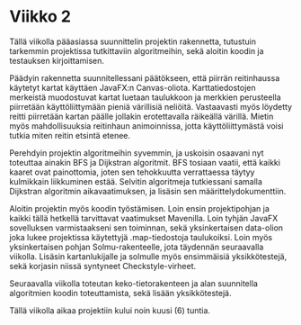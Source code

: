 # Viikko 2

Tällä viikolla pääasiassa suunnittelin projektin rakennetta, tutustuin tarkemmin projektissa tutkittaviin algoritmeihin, sekä aloitin koodin ja testauksen kirjoittamisen.  

Päädyin rakennetta suunnitellessani päätökseen, että piirrän reitinhaussa käytetyt kartat käyttäen JavaFX:n Canvas-oliota. Karttatiedostojen merkeistä muodostuvat kartat luetaan taulukkoon ja merkkien perusteella piirretään käyttöliittymään pieniä värillisiä neliöitä.
 Vastaavasti myös löydetty reitti piirretään kartan päälle jollakin erotettavalla räikeällä värillä. Mietin myös mahdollisuuksia reitinhaun animoinnissa, jotta käyttöliittymästä voisi tutkia miten reitin etsintä etenee.  
 
 Perehdyin projektin algoritmeihin syvemmin, ja uskoisin osaavani nyt toteuttaa ainakin BFS ja Dijkstran algoritmit. BFS tosiaan vaatii, että kaikki kaaret ovat painottomia, joten sen tehokkuutta verrattaessa täytyy kulmikkain liikkuminen estää. Selvitin algoritmeja tutkiessani samalla Dijkstran algoritmin aikavaatimuksen, ja lisäsin sen määrittelydokumenttiin.  

Aloitin projektin myös koodin työstämisen. Loin ensin projektipohjan ja kaikki tällä hetkellä tarvittavat vaatimukset Mavenilla. Loin tyhjän JavaFX sovelluksen varmistaakseni sen toiminnan, sekä yksinkertaisen data-olion joka lukee projektissa käytettyjä .map-tiedostoja taulukoiksi. Loin myös yksinkertaisen pohjan Solmu-rakenteelle, jota täydennän seuraavalla viikolla. 
Lisäsin kartanlukijalle ja solmulle myös ensimmäisiä yksikkötestejä, sekä korjasin niissä syntyneet Checkstyle-virheet.  

Seuraavalla viikolla toteutan keko-tietorakenteen ja alan suunnitella algoritmien koodin toteuttamista, sekä lisään yksikkötestejä.

Tällä viikolla aikaa projektiin kului noin kuusi (6) tuntia. 